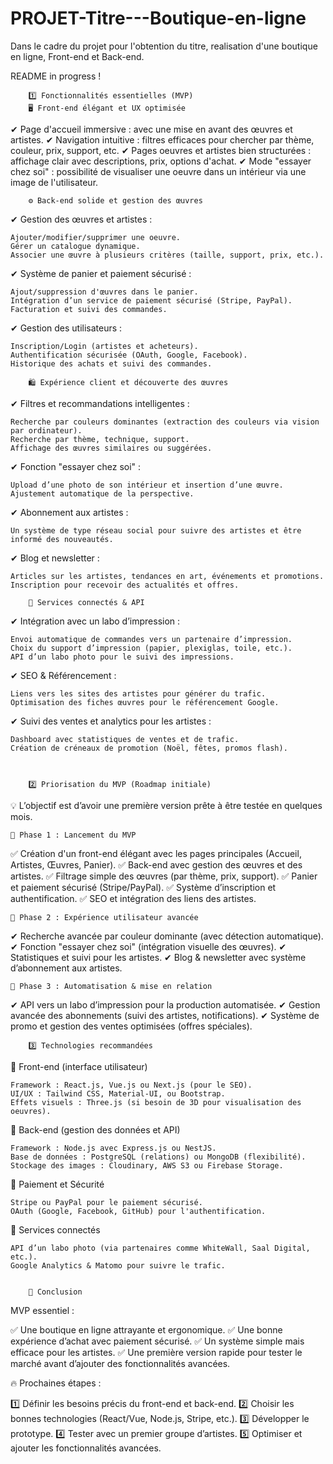 # PROJET-Titre---Boutique-en-ligne

Dans le cadre du projet pour l'obtention du titre, realisation d'une boutique en ligne, Front-end et Back-end. 

README in progress ! 

		1️⃣ Fonctionnalités essentielles (MVP)
		🖥️ Front-end élégant et UX optimisée

✔ Page d'accueil immersive : avec une mise en avant des œuvres et artistes.
✔ Navigation intuitive : filtres efficaces pour chercher par thème, couleur, prix, support, etc.
✔ Pages oeuvres et artistes bien structurées : affichage clair avec descriptions, prix, options d'achat.
✔ Mode "essayer chez soi" : possibilité de visualiser une oeuvre dans un intérieur via une image de l'utilisateur.

		⚙️ Back-end solide et gestion des œuvres

✔ Gestion des œuvres et artistes :

    Ajouter/modifier/supprimer une oeuvre.
    Gérer un catalogue dynamique.
    Associer une œuvre à plusieurs critères (taille, support, prix, etc.).

✔ Système de panier et paiement sécurisé :

    Ajout/suppression d'œuvres dans le panier.
    Intégration d’un service de paiement sécurisé (Stripe, PayPal).
    Facturation et suivi des commandes.

✔ Gestion des utilisateurs :

    Inscription/Login (artistes et acheteurs).
    Authentification sécurisée (OAuth, Google, Facebook).
    Historique des achats et suivi des commandes.

		🛍️ Expérience client et découverte des œuvres

✔ Filtres et recommandations intelligentes :

    Recherche par couleurs dominantes (extraction des couleurs via vision par ordinateur).
    Recherche par thème, technique, support.
    Affichage des œuvres similaires ou suggérées.

✔ Fonction "essayer chez soi" :

    Upload d’une photo de son intérieur et insertion d’une œuvre.
    Ajustement automatique de la perspective.

✔ Abonnement aux artistes :

    Un système de type réseau social pour suivre des artistes et être informé des nouveautés.

✔ Blog et newsletter :

    Articles sur les artistes, tendances en art, événements et promotions.
    Inscription pour recevoir des actualités et offres.

		🔗 Services connectés & API

✔ Intégration avec un labo d’impression :

    Envoi automatique de commandes vers un partenaire d’impression.
    Choix du support d’impression (papier, plexiglas, toile, etc.).
    API d’un labo photo pour le suivi des impressions.

✔ SEO & Référencement :

    Liens vers les sites des artistes pour générer du trafic.
    Optimisation des fiches œuvres pour le référencement Google.

✔ Suivi des ventes et analytics pour les artistes :

    Dashboard avec statistiques de ventes et de trafic.
    Création de créneaux de promotion (Noël, fêtes, promos flash).



		2️⃣ Priorisation du MVP (Roadmap initiale)


💡 L’objectif est d’avoir une première version prête à être testée en quelques mois.

	💎 Phase 1 : Lancement du MVP 

✅ Création d'un front-end élégant avec les pages principales (Accueil, Artistes, Œuvres, Panier).
✅ Back-end avec gestion des œuvres et des artistes.
✅ Filtrage simple des œuvres (par thème, prix, support).
✅ Panier et paiement sécurisé (Stripe/PayPal).
✅ Système d’inscription et authentification.
✅ SEO et intégration des liens des artistes.

	🚀 Phase 2 : Expérience utilisateur avancée 

✔ Recherche avancée par couleur dominante (avec détection automatique).
✔ Fonction "essayer chez soi" (intégration visuelle des œuvres).
✔ Statistiques et suivi pour les artistes.
✔ Blog & newsletter avec système d’abonnement aux artistes.

	🌟 Phase 3 : Automatisation & mise en relation 

✔ API vers un labo d’impression pour la production automatisée.
✔ Gestion avancée des abonnements (suivi des artistes, notifications).
✔ Système de promo et gestion des ventes optimisées (offres spéciales).



		3️⃣ Technologies recommandées


🔹 Front-end (interface utilisateur)

    Framework : React.js, Vue.js ou Next.js (pour le SEO).
    UI/UX : Tailwind CSS, Material-UI, ou Bootstrap.
    Effets visuels : Three.js (si besoin de 3D pour visualisation des oeuvres).

🔹 Back-end (gestion des données et API)

    Framework : Node.js avec Express.js ou NestJS.
    Base de données : PostgreSQL (relations) ou MongoDB (flexibilité).
    Stockage des images : Cloudinary, AWS S3 ou Firebase Storage.

🔹 Paiement et Sécurité

    Stripe ou PayPal pour le paiement sécurisé.
    OAuth (Google, Facebook, GitHub) pour l'authentification.

🔹 Services connectés

    API d’un labo photo (via partenaires comme WhiteWall, Saal Digital, etc.).
    Google Analytics & Matomo pour suivre le trafic.


		🎯 Conclusion

MVP essentiel : 

✅ Une boutique en ligne attrayante et ergonomique.
✅ Une bonne expérience d’achat avec paiement sécurisé.
✅ Un système simple mais efficace pour les artistes.
✅ Une première version rapide pour tester le marché avant d’ajouter des fonctionnalités avancées.

🔥 Prochaines étapes :

1️⃣ Définir les besoins précis du front-end et back-end.
2️⃣ Choisir les bonnes technologies (React/Vue, Node.js, Stripe, etc.).
3️⃣ Développer le prototype.
4️⃣ Tester avec un premier groupe d’artistes.
5️⃣ Optimiser et ajouter les fonctionnalités avancées.
